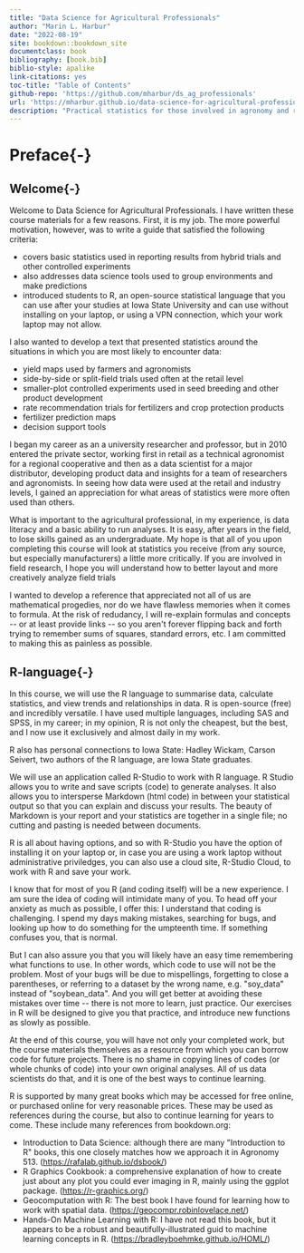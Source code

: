 ```yaml
--- 
title: "Data Science for Agricultural Professionals"
author: "Marin L. Harbur"
date: "2022-08-19"
site: bookdown::bookdown_site
documentclass: book
bibliography: [book.bib]
biblio-style: apalike
link-citations: yes
toc-title: "Table of Contents"
github-repo: 'https://github.com/mharbur/ds_ag_professionals'
url: 'https://mharbur.github.io/data-science-for-agricultural-professionals/'
description: "Practical statistics for those involved in agronomy and related agricultural sciences."
---
```






# Preface{-}
## Welcome{-}
Welcome to Data Science for Agricultural Professionals.  I have written these course materials for a few reasons.  First, it is my job.  The more powerful motivation, however, was to write a guide that satisfied the following criteria:
- covers basic statistics used in reporting results from hybrid trials and other controlled experiments
- also addresses data science tools used to group environments and make predictions
- introduced students to R, an open-source statistical language that you can use after your studies at Iowa State University and can use without installing on your laptop, or using a VPN connection, which your work laptop may not allow.

I also wanted to develop a text that presented statistics around the situations in which you are most likely to encounter data: 
- yield maps used by farmers and agronomists
- side-by-side or split-field trials used often at the retail level
- smaller-plot controlled experiments used in seed breeding and other product development
- rate recommendation trials for fertilizers and crop protection products
- fertilizer prediction maps
- decision support tools

I began my career as an a university researcher and professor, but in 2010 entered the private sector, working first in retail as a technical agronomist for a regional cooperative and then as a data scientist for a major distributor, developing product data and insights for a team of researchers and agronomists.  In seeing how data were used at the retail and industry levels, I gained an appreciation for what areas of statistics were more often used than others.

What is important to the agricultural professional, in my experience, is data literacy and a basic ability to run analyses.  It is easy, after years in the field, to lose skills gained as an undergraduate.  My hope is that all of you upon completing this course will look at statistics you receive (from any source, but especially manufacturers) a little more critically. If you are involved in field research, I hope you will understand how to better layout and more creatively analyze field trials 

I wanted to develop a reference that appreciated not all of us are mathematical progedies, nor do we have flawless memories when it comes to formula.  At the risk of redudancy, I will re-explain formulas and concepts -- or at least provide links -- so you aren't forever flipping back and forth trying to remember sums of squares, standard  errors, etc.  I am committed to making this as painless as possible.

## R-language{-}
In this course, we will use the R language to summarise data, calculate statistics, and view trends and relationships in data.  R is open-source (free) and incredibly versatile.  I have used multiple languages, including SAS and SPSS, in my career; in my opinion, R is not only the cheapest, but the best, and I now use it exclusively and almost daily in my work.  

R also has personal connections to Iowa State: Hadley Wickam, Carson Seivert, two authors of the R language, are Iowa State graduates.

We will use an application called R-Studio to work with R language.  R Studio allows you to write and save scripts (code) to generate analyses.  It also allows you to intersperse Markdown (html code) in between your statistical output so that you can explain and discuss your results.  The beauty of Markdown is your report and your  statistics are together in a single file; no cutting and pasting is needed between documents.

R is all about having options, and so with R-Studio you have the option of installing it on your laptop or, in case you are using a work laptop without administrative priviledges, you can also use a cloud site, R-Studio Cloud, to work with R and save your work.

I know that for most of you R (and coding itself) will be a new experience.  I am sure the idea of coding will intimidate many of you.  To head off your anxiety as much as possible, I offer this: I understand that coding is challenging.  I spend my days making mistakes, searching for bugs, and looking up how to do something for the umpteenth time.  If something confuses you, that is normal.

But I can also assure you that you will likely have an easy time remembering what functions to use.  In other words, which code to use will not be the problem.  Most of your bugs will be due to mispellings, forgetting to close a parentheses, or referring to a dataset by the wrong name, e.g. "soy_data" instead of "soybean_data".  And you will get better at avoiding these mistakes over time -- there is not more to learn, just practice.  Our exercises in R will be designed to give you that practice, and introduce new functions as slowly as possible.

At the end of this course, you will have not only your completed work, but the course materials themselves as a resource from which you can borrow code for future projects.  There is no shame in copying lines of codes (or whole chunks of code) into your own original analyses.  All of us data scientists do that, and it is one of the best ways to continue learning. 

R is supported by many great books which may be accessed for free online, or purchased online for very reasonable prices. These may be used as references during the course, but also to continue learning for years to come. These include many references from bookdown.org:

* Introduction to Data Science: although there are many "Introduction to R" books, this one closely matches how we approach it in Agronomy 513. (https://rafalab.github.io/dsbook/)
* R Graphics Cookbook: a comprehensive explanation of how to create just about any plot you could ever imaging in R, mainly  using the ggplot package. (https://r-graphics.org/)
* Geocomputation with R: The best book I have found for learning how to work with spatial data.  (https://geocompr.robinlovelace.net/)
* Hands-On Machine Learning with R: I have not read this book, but it appears to be a robust and beautifully-illustrated guid to machine learning concepts in R.  (https://bradleyboehmke.github.io/HOML/)


